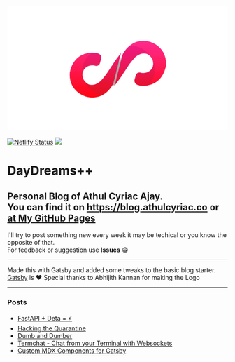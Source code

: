 <center><img src="/content/assets/n1.png"/></center>

[![Netlify Status](https://api.netlify.com/api/v1/badges/3e309cdf-56b7-4b50-9dff-85a586a0d5ad/deploy-status)](https://app.netlify.com/sites/stupefied-ramanujan-0a4da3/deploys) ![](https://github.com/athul/blog/workflows/GitHub%20Pages%20Deploy/badge.svg)


# DayDreams++
Personal Blog of Athul Cyriac Ajay.   
You can find it on https://blog.athulcyriac.co or [at My GitHub Pages](https://athul.github.io/blog)
--------

I'll try to post something new every week it may be techical or you know the opposite of that.   
For feedback or suggestion use **Issues** 😁

-------

Made this with Gatsby and added some tweaks to the basic blog starter.   
[Gatsby](https://gatsbyjs.com) is ❤️
Special thanks to Abhijith Kannan for making the Logo

-----

### Posts

<!--START_SECTION:posts-->
* [FastAPI + Deta &#x3D; ⚡️](https:&#x2F;&#x2F;blog.athulcyriac.co&#x2F;fastapi_deta&#x2F;)
* [Hacking the Quarantine](https:&#x2F;&#x2F;blog.athulcyriac.co&#x2F;hack&#x2F;)
* [Dumb and Dumber](https:&#x2F;&#x2F;blog.athulcyriac.co&#x2F;dumb&#x2F;)
* [Termchat - Chat from your Terminal with Websockets](https:&#x2F;&#x2F;blog.athulcyriac.co&#x2F;termchat&#x2F;)
* [Custom MDX Components for Gatsby](https:&#x2F;&#x2F;blog.athulcyriac.co&#x2F;custom-mdx&#x2F;)
<!--END_SECTION:posts-->